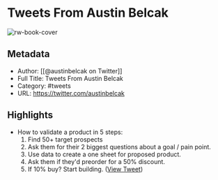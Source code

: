 # Tweets From Austin Belcak

![rw-book-cover](https://pbs.twimg.com/profile_images/1482331085421826051/ukPcZSxk.jpg)

## Metadata
- Author: [[@austinbelcak on Twitter]]
- Full Title: Tweets From Austin Belcak
- Category: #tweets
- URL: https://twitter.com/austinbelcak

## Highlights
- How to validate a product in 5 steps:
  1. Find 50+ target prospects
  2. Ask them for their 2 biggest questions about a goal / pain point.
  3. Use data to create a one sheet for proposed product.
  4. Ask them if they'd preorder for a 50% discount.
  5. If 10% buy? Start building. ([View Tweet](https://twitter.com/austinbelcak/status/1738924173538234684))
